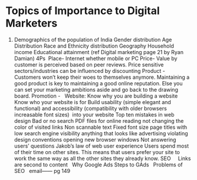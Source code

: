# Topics of Importance to Digital Marketers

1. Demographics of the population of India
Gender distribution
Age Distribution
Race and Ethnicity distribution
Geography
Household income
Educational attainment
(ref Digital marketing page 21 by Ryan Damian)
4Ps 
Place- Internet whether mobile or PC
Price- Value by customer is perceived based on peer reviews. Price sensitive sectors/industries can be influenced by discounting
Product - Customers won’t keep their woes to themselves anymore. Maintaining a good product is key to maintaining a good online reputation. Else you can set your marketing ambitions aside and go back to the drawing board.
Promotion -
 
Website:
Know why you are building a website
Know who your website is for
Build usability (simple elegant and functional) and accessibility (compatibility with older browsers increasable font sizes)  into your website
Top ten mistakes in web design
Bad or no search
PDF files for online reading
not changing the color of visited links
Non scannable text
Fixed font size
page titles with low search engine visibility
anything that looks like advertising
violating design conventions
opening new browser windows
Not answering users’ questions
Jakob’s law of web user experience
Users spend most of their time on other sites. This means that users prefer your site to work the same way as all the other sites they already know.
SEO
 
 
Links are second to content
 
Why Google Ads
Steps to GAds
 
Problems of SEO
 
email—— pg 149

